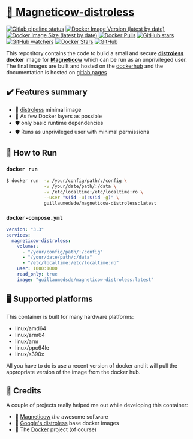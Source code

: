 # [🐋 Magneticow-distroless](https://github.com/guillaumedsde/magneticow-distroless)

[![Gitlab pipeline status](https://img.shields.io/gitlab/pipeline/guillaumedsde/magneticow-distroless)](https://guillaumedsde.gitlab.io/magneticow-distroless/)
[![Docker Image Version (latest by date)](https://img.shields.io/docker/v/guillaumedsde/magneticow-distroless)](https://hub.docker.com/r/guillaumedsde/magneticow-distroless/tags)
[![Docker Image Size (latest by date)](https://img.shields.io/docker/image-size/guillaumedsde/magneticow-distroless)](https://hub.docker.com/r/guillaumedsde/magneticow-distroless)
[![Docker Pulls](https://img.shields.io/docker/pulls/guillaumedsde/magneticow-distroless)](https://hub.docker.com/r/guillaumedsde/magneticow-distroless)
[![GitHub stars](https://img.shields.io/github/stars/guillaumedsde/magneticow-distroless?label=Github%20stars)](https://github.com/guillaumedsde/magneticow-distroless)
[![GitHub watchers](https://img.shields.io/github/watchers/guillaumedsde/magneticow-distroless?label=Github%20Watchers)](https://github.com/guillaumedsde/magneticow-distroless)
[![Docker Stars](https://img.shields.io/docker/stars/guillaumedsde/magneticow-distroless)](https://hub.docker.com/r/guillaumedsde/magneticow-distroless)
[![GitHub](https://img.shields.io/github/license/guillaumedsde/magneticow-distroless)](https://github.com/guillaumedsde/magneticow-distroless/blob/master/LICENSE.md)

This repository contains the code to build a small and secure **[distroless](https://github.com/GoogleContainerTools/distroless)** **docker** image for **[Magneticow](https://github.com/boramalper/magnetico)** which can be run as an unprivileged user.
The final images are built and hosted on the [dockerhub](https://hub.docker.com/r/guillaumedsde/magneticow-distroless) and the documentation is hosted on [gitlab pages](https://guillaumedsde.gitlab.io/magneticow-distroless/)

## ✔️ Features summary

- 🥑 [distroless](https://github.com/GoogleContainerTools/distroless) minimal image
- 🤏 As few Docker layers as possible
- 🛡️ only basic runtime dependencies
- 🛡️ Runs as unprivileged user with minimal permissions

## 🏁 How to Run

### `docker run`

```bash
$ docker run  -v /your/config/path/:/config \
              -v /your/date/path/:/data \
              -v /etc/localtime:/etc/localtime:ro \
              --user "$(id -u):$(id -g)" \
              guillaumedsde/magneticow-distroless:latest
```

### `docker-compose.yml`

```yaml
version: "3.3"
services:
  magneticow-distroless:
    volumes:
      - "/your/config/path/:/config"
      - "/your/date/path/:/data"
      - "/etc/localtime:/etc/localtime:ro"
    user: 1000:1000
    read_only: true
    image: "guillaumedsde/magneticow-distroless:latest"
```

## 🖥️ Supported platforms

This container is built for many hardware platforms:

- linux/amd64
- linux/arm64
- linux/arm
- linux/ppc64le
- linux/s390x

All you have to do is use a recent version of docker and it will pull the appropriate version of the image from the docker hub.

## 🙏 Credits

A couple of projects really helped me out while developing this container:

- 💽 [Magneticow](https://github.com/boramalper/magnetico) _the_ awesome software
- 🥑 [Google's distroless](https://github.com/GoogleContainerTools/distroless) base docker images
- 🐋 The [Docker](https://github.com/docker) project (of course)
